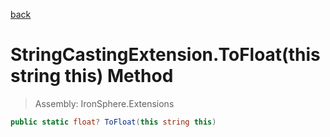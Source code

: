 ﻿

[back](/IronSphere.Extensions/types/StringCastingExtension)

# StringCastingExtension.ToFloat(this string this) Method

> Assembly: IronSphere.Extensions

```csharp
public static float? ToFloat(this string this)
```



 